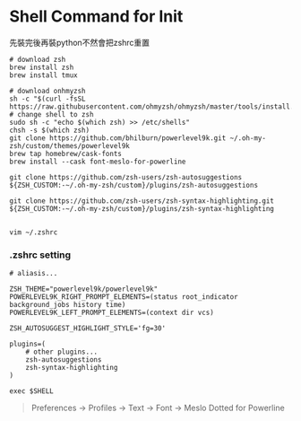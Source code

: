 # Shell Command for Init

先裝完後再裝python不然會把zshrc重置

```bash=
# download zsh
brew install zsh
brew install tmux

# download onhmyzsh
sh -c "$(curl -fsSL https://raw.githubusercontent.com/ohmyzsh/ohmyzsh/master/tools/install.sh)"
# change shell to zsh
sudo sh -c "echo $(which zsh) >> /etc/shells"
chsh -s $(which zsh)
git clone https://github.com/bhilburn/powerlevel9k.git ~/.oh-my-zsh/custom/themes/powerlevel9k
brew tap homebrew/cask-fonts
brew install --cask font-meslo-for-powerline

git clone https://github.com/zsh-users/zsh-autosuggestions ${ZSH_CUSTOM:-~/.oh-my-zsh/custom}/plugins/zsh-autosuggestions

git clone https://github.com/zsh-users/zsh-syntax-highlighting.git ${ZSH_CUSTOM:-~/.oh-my-zsh/custom}/plugins/zsh-syntax-highlighting


```

```shell=
vim ~/.zshrc
```
### .zshrc setting

```txt=
# aliasis...

ZSH_THEME="powerlevel9k/powerlevel9k"
POWERLEVEL9K_RIGHT_PROMPT_ELEMENTS=(status root_indicator background_jobs history time)
POWERLEVEL9K_LEFT_PROMPT_ELEMENTS=(context dir vcs)

ZSH_AUTOSUGGEST_HIGHLIGHT_STYLE='fg=30'

plugins=( 
    # other plugins...
    zsh-autosuggestions
	zsh-syntax-highlighting
)

```

```shell=
exec $SHELL
```


> Preferences -> Profiles -> Text -> Font -> Meslo Dotted for Powerline

